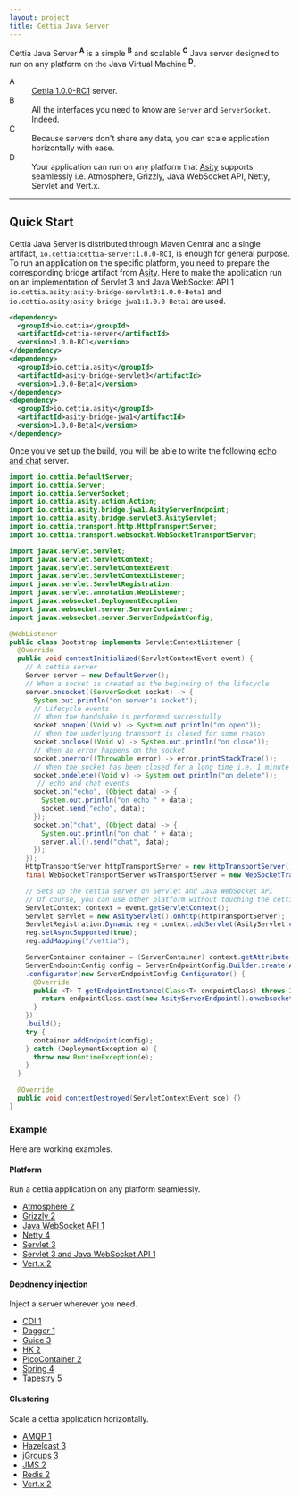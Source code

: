 ```yaml
---
layout: project
title: Cettia Java Server
---
```


Cettia Java Server <sup><strong>A</strong></sup> is a simple <sup><strong>B</strong></sup> and scalable <sup><strong>C</strong></sup> Java server designed to run on any platform on the Java Virtual Machine <sup><strong>D</strong></sup>.

<dl>
  <dt>A</dt>
  <dd><a href="/projects/cettia-protocol/1.0.0-RC1">Cettia 1.0.0-RC1</a> server.</dd>
  <dt>B</dt>
  <dd>All the interfaces you need to know are <code>Server</code> and <code>ServerSocket</code>. Indeed.</dd>
  <dt>C</dt>
  <dd>Because servers don't share any data, you can scale application horizontally with ease.</dd>
  <dt>D</dt>
  <dd>Your application can run on any platform that <a href="http://asity.cettia.io">Asity</a> supports seamlessly i.e. Atmosphere, Grizzly, Java WebSocket API, Netty, Servlet and Vert.x.</dd>
</dl> 

---

## Quick Start
Cettia Java Server is distributed through Maven Central and a single artifact, `io.cettia:cettia-server:1.0.0-RC1`, is enough for general purpose. To run an application on the specific platform, you need to prepare the corresponding bridge artifact from [Asity](http://asity.cettia.io). Here to make the application run on an implementation of Servlet 3 and Java WebSocket API 1 `io.cettia.asity:asity-bridge-servlet3:1.0.0-Beta1` and `io.cettia.asity:asity-bridge-jwa1:1.0.0-Beta1` are used.

```xml
<dependency>
  <groupId>io.cettia</groupId>
  <artifactId>cettia-server</artifactId>
  <version>1.0.0-RC1</version>
</dependency>
<dependency>
  <groupId>io.cettia.asity</groupId>
  <artifactId>asity-bridge-servlet3</artifactId>
  <version>1.0.0-Beta1</version>
</dependency>
<dependency>
  <groupId>io.cettia.asity</groupId>
  <artifactId>asity-bridge-jwa1</artifactId>
  <version>1.0.0-Beta1</version>
</dependency>
```

Once you've set up the build, you will be able to write the following [echo and chat](/projects/cettia-protocol/1.0.0-RC1/reference/#example) server.

```java
import io.cettia.DefaultServer;
import io.cettia.Server;
import io.cettia.ServerSocket;
import io.cettia.asity.action.Action;
import io.cettia.asity.bridge.jwa1.AsityServerEndpoint;
import io.cettia.asity.bridge.servlet3.AsityServlet;
import io.cettia.transport.http.HttpTransportServer;
import io.cettia.transport.websocket.WebSocketTransportServer;

import javax.servlet.Servlet;
import javax.servlet.ServletContext;
import javax.servlet.ServletContextEvent;
import javax.servlet.ServletContextListener;
import javax.servlet.ServletRegistration;
import javax.servlet.annotation.WebListener;
import javax.websocket.DeploymentException;
import javax.websocket.server.ServerContainer;
import javax.websocket.server.ServerEndpointConfig;

@WebListener
public class Bootstrap implements ServletContextListener {
  @Override
  public void contextInitialized(ServletContextEvent event) {
    // A cettia server
    Server server = new DefaultServer();
    // When a socket is created as the beginning of the lifecycle
    server.onsocket((ServerSocket socket) -> {
      System.out.println("on server's socket");
      // Lifecycle events
      // When the handshake is performed successfully
      socket.onopen((Void v) -> System.out.println("on open"));
      // When the underlying transport is closed for some reason
      socket.onclose((Void v) -> System.out.println("on close"));
      // When an error happens on the socket
      socket.onerror((Throwable error) -> error.printStackTrace());
      // When the socket has been closed for a long time i.e. 1 minute and deleted from the server as the end of the lifecycle
      socket.ondelete((Void v) -> System.out.println("on delete"));
       // echo and chat events
      socket.on("echo", (Object data) -> {
        System.out.println("on echo " + data);
        socket.send("echo", data);
      });
      socket.on("chat", (Object data) -> {
        System.out.println("on chat " + data);
        server.all().send("chat", data);
      });
    });
    HttpTransportServer httpTransportServer = new HttpTransportServer().ontransport(server);
    final WebSocketTransportServer wsTransportServer = new WebSocketTransportServer().ontransport(server);

    // Sets up the cettia server on Servlet and Java WebSocket API
    // Of course, you can use other platform without touching the cettia server
    ServletContext context = event.getServletContext();
    Servlet servlet = new AsityServlet().onhttp(httpTransportServer);
    ServletRegistration.Dynamic reg = context.addServlet(AsityServlet.class.getName(), servlet);
    reg.setAsyncSupported(true);
    reg.addMapping("/cettia");

    ServerContainer container = (ServerContainer) context.getAttribute(ServerContainer.class.getName());
    ServerEndpointConfig config = ServerEndpointConfig.Builder.create(AsityServerEndpoint.class, "/cettia")
    .configurator(new ServerEndpointConfig.Configurator() {
      @Override
      public <T> T getEndpointInstance(Class<T> endpointClass) throws InstantiationException {
        return endpointClass.cast(new AsityServerEndpoint().onwebsocket(wsTransportServer));
      }
    })
    .build();
    try {
      container.addEndpoint(config);
    } catch (DeploymentException e) {
      throw new RuntimeException(e);
    }
  }

  @Override
  public void contextDestroyed(ServletContextEvent sce) {}
}
```

### Example
Here are working examples.

#### Platform
Run a cettia application on any platform seamlessly.

<ul class="menu">
<li><a href="https://github.com/cettia/cettia-examples/tree/master/archetype/cettia-java-server/platform/atmosphere2">Atmosphere 2</a></li>
<li><a href="https://github.com/cettia/cettia-examples/tree/master/archetype/cettia-java-server/platform/grizzly2">Grizzly 2</a></li>
<li><a href="https://github.com/cettia/cettia-examples/tree/master/archetype/cettia-java-server/platform/jwa1">Java WebSocket API 1</a></li>
<li><a href="https://github.com/cettia/cettia-examples/tree/master/archetype/cettia-java-server/platform/netty4">Netty 4</a></li>
<li><a href="https://github.com/cettia/cettia-examples/tree/master/archetype/cettia-java-server/platform/servlet3">Servlet 3</a></li>
<li><a href="https://github.com/cettia/cettia-examples/tree/master/archetype/cettia-java-server/platform/servlet3-jwa1">Servlet 3 and Java WebSocket API 1</a></li>
<li><a href="https://github.com/cettia/cettia-examples/tree/master/archetype/cettia-java-server/platform/vertx2">Vert.x 2</a></li>
</ul>

#### Depdnency injection
Inject a server wherever you need.

<ul class="menu">
<li><a href="https://github.com/cettia/cettia-examples/tree/master/archetype/cettia-java-server/dependency-injection/cdi1">CDI 1</a></li>
<li><a href="https://github.com/cettia/cettia-examples/tree/master/archetype/cettia-java-server/dependency-injection/dagger1">Dagger 1</a></li>
<li><a href="https://github.com/cettia/cettia-examples/tree/master/archetype/cettia-java-server/dependency-injection/guice3">Guice 3</a></li>
<li><a href="https://github.com/cettia/cettia-examples/tree/master/archetype/cettia-java-server/dependency-injection/hk2">HK 2</a></li>
<li><a href="https://github.com/cettia/cettia-examples/tree/master/archetype/cettia-java-server/dependency-injection/picocontainer2">PicoContainer 2</a></li>
<li><a href="https://github.com/cettia/cettia-examples/tree/master/archetype/cettia-java-server/dependency-injection/spring4">Spring 4</a></li>
<li><a href="https://github.com/cettia/cettia-examples/tree/master/archetype/cettia-java-server/dependency-injection/tapestry5">Tapestry 5</a></li>
</ul>

#### Clustering
Scale a cettia application horizontally.

<ul class="menu">
<li><a href="https://github.com/cettia/cettia-examples/tree/master/archetype/cettia-java-server/clustering/amqp1">AMQP 1</a></li>
<li><a href="https://github.com/cettia/cettia-examples/tree/master/archetype/cettia-java-server/clustering/hazelcast3">Hazelcast 3</a></li>
<li><a href="https://github.com/cettia/cettia-examples/tree/master/archetype/cettia-java-server/clustering/jgroups3">jGroups 3</a></li>
<li><a href="https://github.com/cettia/cettia-examples/tree/master/archetype/cettia-java-server/clustering/jms2">JMS 2</a></li>
<li><a href="https://github.com/cettia/cettia-examples/tree/master/archetype/cettia-java-server/clustering/redis2">Redis 2</a></li>
<li><a href="https://github.com/cettia/cettia-examples/tree/master/archetype/cettia-java-server/clustering/vertx2">Vert.x 2</a></li>
</ul>
